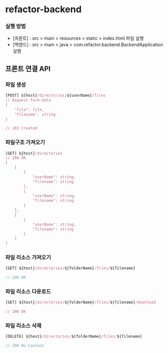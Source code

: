 # refactor-backend

### 실행 방법
- [프론트] : src > main > resources > static > index.html 파일 실행
- [백엔드] : src > main > java > com.refactor.backend.BackendApplication 실행

## 프론트 연결 API

### 파일 생성

```javascript
[POST] ${host}/directories/${userName}/files
// Request form-data
{
    "file": file,
    "filename": string
}

// 201 Created
```

### 파일구조 가져오기

```javascript
[GET] ${host}/directories
// 200 OK
[
    [
        {
            "userName": string,
            "filename": string
        },
        {
            "userName": string,
            "filename": string
        }
    ],
    [
        {
            "userName": string,
            "filename": string
        }
    ]
]
```

### 파일 리소스 가져오기

```javascript
[GET] ${host}/directories/${folderName}/files/${filename}

// 200 OK
```

### 파일 리소스 다운로드

```javascript
[GET] ${host}/directories/${folderName}/files/${filename}/download

// 200 OK
```

### 파일 리소스 삭제 

```javascript
[DELETE] ${host}/directories/${folderName}/files/${filename}

// 204 No Content
```
